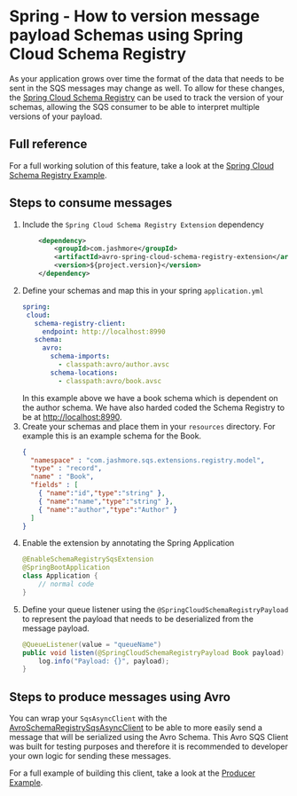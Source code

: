 # Spring - How to version message payload Schemas using Spring Cloud Schema Registry
As your application grows over time the format of the data that needs to be sent in the SQS messages may change as well. To allow for
these changes, the [Spring Cloud Schema Registry](https://cloud.spring.io/spring-cloud-static/spring-cloud-schema-registry/1.0.0.RC1/reference/html/spring-cloud-schema-registry.html)
can be used to track the version of your schemas, allowing the SQS consumer to be able to interpret multiple versions of your payload.

## Full reference
For a full working solution of this feature, take a look at the [Spring Cloud Schema Registry Example](../../../examples/spring-cloud-schema-registry-example).

## Steps to consume messages
1. Include the `Spring Cloud Schema Registry Extension` dependency
    ```xml
        <dependency>
            <groupId>com.jashmore</groupId>
            <artifactId>avro-spring-cloud-schema-registry-extension</artifactId>
            <version>${project.version}</version>
        </dependency>  
    ```
1. Define your schemas and map this in your spring `application.yml`
    ```yml
   spring:
     cloud:
       schema-registry-client:
         endpoint: http://localhost:8990
       schema:
         avro:
           schema-imports:
             - classpath:avro/author.avsc
           schema-locations:
             - classpath:avro/book.avsc
    ```
   In this example above we have a book schema which is dependent on the author schema. We have also harded coded the Schema Registry
   to be at [http://localhost:8990](http://localhost:8990).
1. Create your schemas and place them in your `resources` directory. For example this is an example schema for the Book.
    ```json
    {
      "namespace" : "com.jashmore.sqs.extensions.registry.model",
      "type" : "record",
      "name" : "Book",
      "fields" : [
        { "name":"id","type":"string" },
        { "name":"name","type":"string" },
        { "name":"author","type":"Author" }
      ]
    }
    ```
1. Enable the extension by annotating the Spring Application
    ```java
    @EnableSchemaRegistrySqsExtension
    @SpringBootApplication
    class Application {
        // normal code
    }
    ```
1. Define your queue listener using the `@SpringCloudSchemaRegistryPayload` to represent the payload that needs to be deserialized from
the message payload.
    ```java
    @QueueListener(value = "queueName")
    public void listen(@SpringCloudSchemaRegistryPayload Book payload) {
        log.info("Payload: {}", payload);
    }
    ```

## Steps to produce messages using Avro
You can wrap your `SqsAsyncClient` with the
[AvroSchemaRegistrySqsAsyncClient](../../../util/proxy-method-interceptor/src/main/java/com/jashmore/sqs/registry/AvroSchemaRegistrySqsAsyncClient.java)
to be able to more easily send a message that will be serialized using the Avro Schema.  This Avro SQS Client was built for testing purposes and therefore it is
recommended to developer your own logic for sending these messages.

For a full example of building this client, take a look at the
[Producer Example](../../../examples/spring-cloud-schema-registry-example/spring-cloud-schema-registry-producer).
